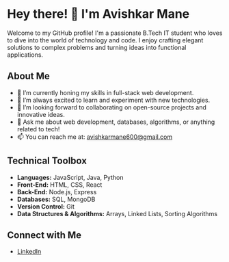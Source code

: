# Hey there! 👋 I'm Avishkar Mane

Welcome to my GitHub profile! I'm a passionate B.Tech IT student who loves to dive into the world of technology and code. I enjoy crafting elegant solutions to complex problems and turning ideas into functional applications.

## About Me

- 🔭 I’m currently honing my skills in full-stack web development.
- 🌱 I’m always excited to learn and experiment with new technologies.
- 👯 I’m looking forward to collaborating on open-source projects and innovative ideas.
- 💬 Ask me about web development, databases, algorithms, or anything related to tech!
- 📫 You can reach me at: avishkarmane600@gmail.com

## Technical Toolbox

- **Languages:** JavaScript, Java, Python
- **Front-End:** HTML, CSS, React
- **Back-End:** Node.js, Express
- **Databases:** SQL, MongoDB
- **Version Control:** Git
- **Data Structures & Algorithms:** Arrays, Linked Lists, Sorting Algorithms

## Connect with Me

- [LinkedIn](www.linkedin.com/in/avishkar-mane)


